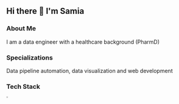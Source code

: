 
## Hi there 👋 I'm Samia

<!--
**samiaab1990/samiaab1990** is a ✨ _special_ ✨ repository because its `README.md` (this file) appears on your GitHub profile.


Here are some ideas to get you started:

- 🔭 I’m currently working on ...
- 🌱 I’m currently learning ...
- 👯 I’m looking to collaborate on ...
- 🤔 I’m looking for help with ...
- 💬 Ask me about ...
- 📫 How to reach me: ...

- ⚡ Fun fact: ...
-->

### About Me
I am a data engineer with a healthcare background (PharmD)
### Specializations
Data pipeline automation, data visualization and web development
### Tech Stack 
<img src="https://cdn.jsdelivr.net/gh/devicons/devicon@latest/icons/r/r-original.svg" width=3% height=3%/>

